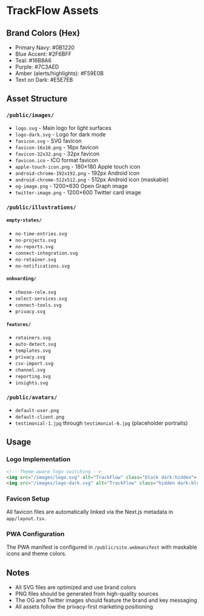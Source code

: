 # TrackFlow Assets

## Brand Colors (Hex)
- Primary Navy: #0B1220
- Blue Accent: #2F6BFF
- Teal: #16B8A6
- Purple: #7C3AED
- Amber (alerts/highlights): #F59E0B
- Text on Dark: #E5E7EB

## Asset Structure

### `/public/images/`
- `logo.svg` - Main logo for light surfaces
- `logo-dark.svg` - Logo for dark mode
- `favicon.svg` - SVG favicon
- `favicon-16x16.png` - 16px favicon
- `favicon-32x32.png` - 32px favicon
- `favicon.ico` - ICO format favicon
- `apple-touch-icon.png` - 180×180 Apple touch icon
- `android-chrome-192x192.png` - 192px Android icon
- `android-chrome-512x512.png` - 512px Android icon (maskable)
- `og-image.png` - 1200×630 Open Graph image
- `twitter-image.png` - 1200×600 Twitter card image

### `/public/illustrations/`
#### `empty-states/`
- `no-time-entries.svg`
- `no-projects.svg`
- `no-reports.svg`
- `connect-integration.svg`
- `no-retainer.svg`
- `no-notifications.svg`

#### `onboarding/`
- `choose-role.svg`
- `select-services.svg`
- `connect-tools.svg`
- `privacy.svg`

#### `features/`
- `retainers.svg`
- `auto-detect.svg`
- `templates.svg`
- `privacy.svg`
- `csv-import.svg`
- `channel.svg`
- `reporting.svg`
- `insights.svg`

### `/public/avatars/`
- `default-user.png`
- `default-client.png`
- `testimonial-1.jpg` through `testimonial-6.jpg` (placeholder portraits)

## Usage

### Logo Implementation
```html
<!-- Theme-aware logo switching -->
<img src="/images/logo.svg" alt="TrackFlow" class="block dark:hidden">
<img src="/images/logo-dark.svg" alt="TrackFlow" class="hidden dark:block">
```

### Favicon Setup
All favicon files are automatically linked via the Next.js metadata in `app/layout.tsx`.

### PWA Configuration
The PWA manifest is configured in `/public/site.webmanifest` with maskable icons and theme colors.

## Notes
- All SVG files are optimized and use brand colors
- PNG files should be generated from high-quality sources
- The OG and Twitter images should feature the brand and key messaging
- All assets follow the privacy-first marketing positioning

